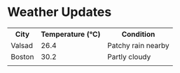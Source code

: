# Weather Updates

<!-- WEATHER-UPDATE-START -->
<table><tr><th>City</th><th>Temperature (°C)</th><th>Condition</th></tr><tr><td>Valsad</td><td>26.4</td><td>Patchy rain nearby</td></tr><tr><td>Boston</td><td>30.2</td><td>Partly cloudy</td></tr><tr><td></td><td></td><td></td></tr></table>
<!-- WEATHER-UPDATE-END -->

